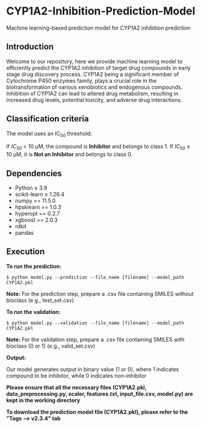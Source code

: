 # CYP1A2-Inhibition-Prediction-Model
Machine learning-based prediction model for CYP1A2 inhibition prediction

## Introduction ## 

Welcome to our repository, here we provide machine learning model to efficiently predict the CYP1A2 inhibition of target drug compounds in early stage drug discovery process. CYP1A2 being a significant member of Cytochrome P450 enzymes family, plays a crucial role in the biotransformation of various xenobiotics and endogenous compounds. Inhibition of CYP1A2 can lead to altered drug metabolism, resulting in increased drug levels, potential toxicity, and adverse drug interactions.

## Classification criteria
The model uses an IC<sub>50</sub> threshold:

</strong> If <em>IC<sub>50</sub></em> < 10 μM, the compound is <strong>Inhibitor</strong> and belongs to class 1. If <em>IC<sub>50</sub></em> ≥ 10 μM, it is <strong>Not an Inhibitor</strong> and belongs to class 0.

## Dependencies ##

- Python ≥ 3.9
- scikit-learn ≥ 1.26.4
- numpy == 11.5.0
- hpsklearn == 1.0.3
- hyperopt == 0.2.7
- xgboost == 2.0.3
- rdkit
- pandas

## Execution ##
**To run the prediction:**

```
$ python model.py --prediction --file_name [filename] --model_path CYP1A2.pkl
```
<strong>Note:</strong> For the prediction step, prepare a .csv file containing SMILES without bioclass (e.g., test_set.csv)

**To run the validation:**

```
$ python model.py --validation --file_name [filename] --model_path CYP1A2.pkl
```
<strong>Note:</strong> For the validation step, prepare a .csv file containing SMILES with bioclass (0 or 1) (e.g., valid_set.csv)

**Output:**

Our model generates output in binary value (1 or 0), where 1 indicates compound to be inhibitor, while 0 indicates non-inhibitor
 
**Please ensure that all the necessary files (CYP1A2.pkl, data_preprocessing.py, scaler, features.txt, input_file.csv, model.py) are kept in the working directory**

**To download the prediction model file (CYP1A2.pkl), please refer to the "Tags --> v2.3.4" tab**
